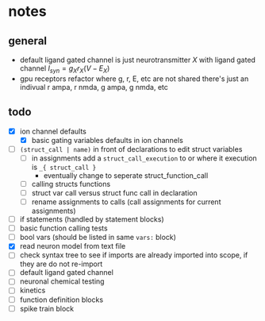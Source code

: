# notes

## general

- default ligand gated channel is just neurotransmitter $X$ with ligand gated channel $I_{syn} = g_X r_X (V - E_X)$
- gpu receptors refactor where g, r, E, etc are not shared there's just an indivual r ampa, r nmda, g ampa, g nmda, etc

## todo

- [x] ion channel defaults
  - [x] basic gating variables defaults in ion channels
- [ ] `(struct_call | name)` in front of declarations to edit struct variables
  - [ ] in assignments add a `struct_call_execution` to or where it execution is `_{ struct_call }`
    - eventually change to seperate struct_function_call
  - [ ] calling structs functions
  - [ ] struct var call versus struct func call in declaration
  - [ ] rename assignments to calls (call assignments for current assignments)
- [ ] if statements (handled by statement blocks)
- [ ] basic function calling tests
- [ ] bool vars (should be listed in same `vars:` block)
- [x] read neuron model from text file
- [ ] check syntax tree to see if imports are already imported into scope, if they are do not re-import
- [ ] default ligand gated channel
- [ ] neuronal chemical testing
- [ ] kinetics
- [ ] function definition blocks
- [ ] spike train block
